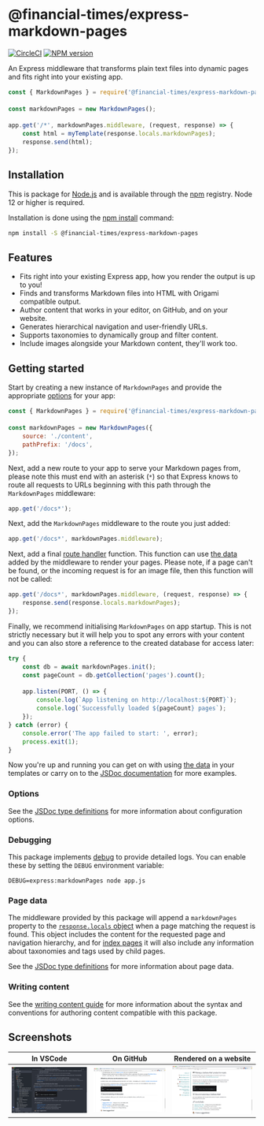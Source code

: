 # @financial-times/express-markdown-pages

[![CircleCI](https://img.shields.io/circleci/project/github/Financial-Times/express-markdown-pages/main.svg)](https://circleci.com/gh/Financial-Times/express-markdown-pages) [![NPM version](https://img.shields.io/npm/v/@financial-times/express-markdown-pages.svg)](https://www.npmjs.com/package/@financial-times/express-markdown-pages)

An Express middleware that transforms plain text files into dynamic pages and fits right into your existing app.

```js
const { MarkdownPages } = require('@financial-times/express-markdown-pages');

const markdownPages = new MarkdownPages();

app.get('/*', markdownPages.middleware, (request, response) => {
	const html = myTemplate(response.locals.markdownPages);
	response.send(html);
});
```

[1]: https://github.com/Financial-Times/biz-ops-api#api

## Installation

This is package for [Node.js] and is available through the [npm] registry. Node 12 or higher is required.

Installation is done using the [npm install] command:

```bash
npm install -S @financial-times/express-markdown-pages
```

[node.js]: https://nodejs.org/
[npm]: http://npmjs.com/
[npm install]: https://docs.npmjs.com/getting-started/installing-npm-packages-locally

## Features

-   Fits right into your existing Express app, how you render the output is up to you!
-   Finds and transforms Markdown files into HTML with Origami compatible output.
-   Author content that works in your editor, on GitHub, and on your website.
-   Generates hierarchical navigation and user-friendly URLs.
-   Supports taxonomies to dynamically group and filter content.
-   Include images alongside your Markdown content, they'll work too.

## Getting started

Start by creating a new instance of `MarkdownPages` and provide the appropriate [options](#options) for your app:

```js
const { MarkdownPages } = require('@financial-times/express-markdown-pages');

const markdownPages = new MarkdownPages({
	source: './content',
	pathPrefix: '/docs',
});
```

Next, add a new route to your app to serve your Markdown pages from, please note this must end with an asterisk (`*`) so that Express knows to route all requests to URLs beginning with this path through the `MarkdownPages` middleware:

```js
app.get('/docs*');
```

Next, add the `MarkdownPages` middleware to the route you just added:

```js
app.get('/docs*', markdownPages.middleware);
```

Next, add a final [route handler] function. This function can use [the data](#page-data) added by the middleware to render your pages. Please note, if a page can't be found, or the incoming request is for an image file, then this function will not be called:

```js
app.get('/docs*', markdownPages.middleware, (request, response) => {
	response.send(response.locals.markdownPages);
});
```

Finally, we recommend initialising `MarkdownPages` on app startup. This is not strictly necessary but it will help you to spot any errors with your content and you can also store a reference to the created database for access later:

```js
try {
	const db = await markdownPages.init();
	const pageCount = db.getCollection('pages').count();

	app.listen(PORT, () => {
		console.log(`App listening on http://localhost:${PORT}`);
		console.log(`Successfully loaded ${pageCount} pages`);
	});
} catch (error) {
	console.error('The app failed to start: ', error);
	process.exit(1);
}
```

Now you're up and running you can get on with using [the data](#page-data) in your templates or carry on to the [JSDoc documentation](docs/jsdoc.md) for more examples.

[route handler]: https://expressjs.com/en/guide/routing.html#route-handlers

### Options

See the [JSDoc type definitions](docs/jsdoc.md#Options) for more information about configuration options.

### Debugging

This package implements [debug] to provide detailed logs. You can enable these by setting the `DEBUG` environment variable:

```shell
DEBUG=express:markdownPages node app.js
```

[debug]: https://www.npmjs.com/package/debug

### Page data

The middleware provided by this package will append a `markdownPages` property to the [`response.locals` object](https://expressjs.com/en/4x/api.html#res.locals) when a page matching the request is found. This object includes the content for the requested page and navigation hierarchy, and for [index pages](docs/writing-content.md#index-pages) it will also include any information about taxonomies and tags used by child pages.

See the [JSDoc type definitions](docs/jsdoc.md#PageData) for more information about page data.

### Writing content

See the [writing content guide](docs/writing-content.md) for more information about the syntax and conventions for authoring content compatible with this package.

## Screenshots

| In VSCode                                          | On GitHub                                          | Rendered on a website                                        |
| -------------------------------------------------- | -------------------------------------------------- | ------------------------------------------------------------ |
| ![A page viewed in VSCode](docs/images/vscode.png) | ![A page viewed on GitHub](docs/images/github.png) | ![A page viewed in the web browser](docs/images/website.png) |

